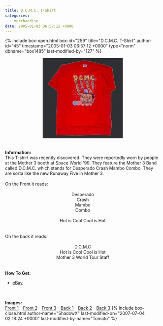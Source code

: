 ```yaml
---
title: D.C.M.C. T-Shirt
categories:
  - merchandise
date: 2005-01-03 06:57:12 +0000
---
```

{% include box-open.html box-id="259" title="D.C.M.C. T-Shirt" author-id="45" timestamp="2005-01-03 06:57:12 +0000" type="norm" dbname="box1485" last-modified-by="127" %}
	<center>
	<img src="/merchandise/images/dcmc_tshirt_title.jpg" border="0" alt="D.C.M.C. T-Shirt" />
	</center>
	<br /><br />
	<b>Information:</b>
	<br />
	This T-shirt was recently discovered. They were reportedly worn by people at the 
	Mother 3 booth at Space World '99. They feature the Mother 3 Band called D.C.M.C. 
	which stands for Desperado Crash Mambo Combo. They are sorta like the new Runaway 
	Five in Mother 3.
	<br /><br />
	On the Front it reads:<center>
	<br />
	Desperado<br />
	Crash<br />
	Mambo<br />
	Combo<br />
	<br />
	Hot is Cool  Cool is Hot</center>
	<br /><br />
	On the back it reads: <center>
	<br />
	D.C.M.C<br />
	Hot is Cool  Cool is Hot<br />
	Mother 3 World Tour Staff</center>
	<br /><br />
	<b>How To Get:</b>
	<br />
	<ul>
	<li><a href="http://www.ebay.com">eBay</a></li>
	</ul>
	<br /><br />
	<b>Images:</b>
	<br />
	<a href="/merchandise/images/dcmc_tshirt_front1.jpg">Front 1</a> - <a href="/merchandise/images/dcmc_tshirt_front2.jpg">Front 2</a> - <a href="/merchandise/images/dcmc_tshirt_front3.jpg">Front 3</a> - 
	<a href="/merchandise/images/dcmc_tshirt_back1.jpg">Back 1</a> - <a href="/merchandise/images/dcmc_tshirt_back2.jpg">Back 2</a> - <a href="/merchandise/images/dcmc_tshirt_back3.jpg">Back 3</a>
{% include box-close.html author-name="ShadowX" last-modified-on="2007-07-04 02:18:24 +0000" last-modified-by-name="Tomato" %}
